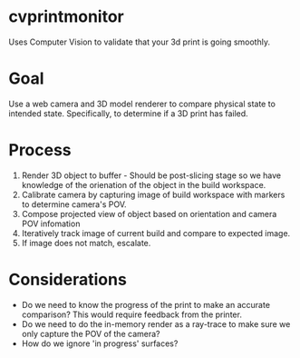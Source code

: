 # cvprintmonitor
Uses Computer Vision to validate that your 3d print is going smoothly.

Goal
====
Use a web camera and 3D model renderer to compare physical state to
intended state. Specifically, to determine if a 3D print has failed.

Process
===
1. Render 3D object to buffer - Should be post-slicing stage so we have knowledge of the orienation of the object in the build workspace.
2. Calibrate camera by capturing image of build workspace with markers to determine camera's POV.
3. Compose projected view of object based on orientation and camera POV infomation
4. Iteratively track image of current build and compare to expected image.
5. If image does not match, escalate.

Considerations
===
- Do we need to know the progress of the print to make an accurate comparison? This would require feedback from the printer.
- Do we need to do the in-memory render as a ray-trace to make sure we only capture the POV of the camera?
- How do we ignore 'in progress' surfaces?
